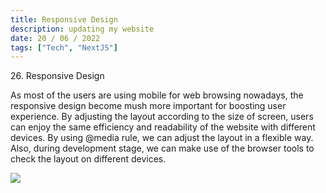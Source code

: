 ```yaml
---
title: Responsive Design
description: updating my website
date: 20 / 06 / 2022
tags: ["Tech", "NextJS"]
---
```


<p>26. Responsive Design</p>

<p> 
As most of the users are using mobile for web browsing nowadays, the responsive design become mush more important for boosting user experience. By adjusting the layout according to the size of screen, users can enjoy the same efficiency and readability of the website with different devices. By using @media rule, we can adjust the layout in a flexible way. Also, during development stage, we can make use of the browser tools to check the layout on different devices.
</p>
<img src="/blog/">